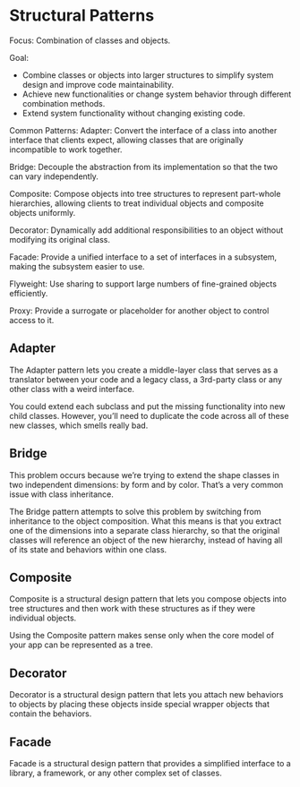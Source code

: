 # Structural Patterns

Focus: Combination of classes and objects.

Goal:
+ Combine classes or objects into larger structures to simplify system design and improve code maintainability.
+ Achieve new functionalities or change system behavior through different combination methods.
+ Extend system functionality without changing existing code.

Common Patterns:
Adapter: Convert the interface of a class into another interface that clients expect, allowing classes that are originally incompatible to work together.

Bridge: Decouple the abstraction from its implementation so that the two can vary independently.

Composite: Compose objects into tree structures to represent part-whole hierarchies, allowing clients to treat individual objects and composite objects uniformly.

Decorator: Dynamically add additional responsibilities to an object without modifying its original class.

Facade: Provide a unified interface to a set of interfaces in a subsystem, making the subsystem easier to use.

Flyweight: Use sharing to support large numbers of fine-grained objects efficiently.

Proxy: Provide a surrogate or placeholder for another object to control access to it.


## Adapter
The Adapter pattern lets you create a middle-layer class that serves as a translator between your code and a legacy class, a 3rd-party class or any other class with a weird interface.

You could extend each subclass and put the missing functionality into new child classes. However, you’ll need to duplicate the code across all of these new classes, which smells really bad.

## Bridge
This problem occurs because we’re trying to extend the shape classes in two independent dimensions: by form and by color. That’s a very common issue with class inheritance.

The Bridge pattern attempts to solve this problem by switching from inheritance to the object composition. What this means is that you extract one of the dimensions into a separate class hierarchy, so that the original classes will reference an object of the new hierarchy, instead of having all of its state and behaviors within one class.


## Composite
Composite is a structural design pattern that lets you compose objects into tree structures and then work with these structures as if they were individual objects.

Using the Composite pattern makes sense only when the core model of your app can be represented as a tree.


## Decorator
Decorator is a structural design pattern that lets you attach new behaviors to objects by placing these objects inside special wrapper objects that contain the behaviors.

## Facade
Facade is a structural design pattern that provides a simplified interface to a library, a framework, or any other complex set of classes.